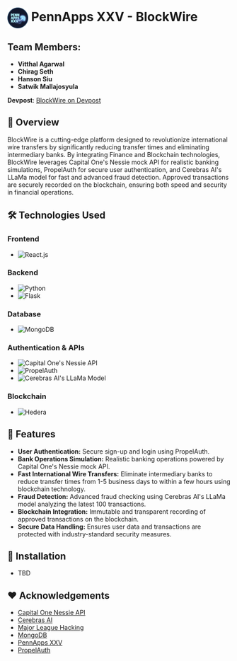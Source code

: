 # <img src="./pennapps-logo.png" width="47" height="47" alt="PennApps logo" style="vertical-align: middle;" /> PennApps XXV - BlockWire

## Team Members:
 - **Vitthal Agarwal**
 - **Chirag Seth**
 - **Hanson Siu**
 - **Satwik Mallajosyula**

**Devpost**: [BlockWire on Devpost](https://devpost.com/software/blockwire)

## 📖 Overview
BlockWire is a cutting-edge platform designed to revolutionize international wire transfers by significantly reducing transfer times and eliminating intermediary banks. By integrating Finance and Blockchain technologies, BlockWire leverages Capital One's Nessie mock API for realistic banking simulations, PropelAuth for secure user authentication, and Cerebras AI's LLaMa model for fast and advanced fraud detection. Approved transactions are securely recorded on the blockchain, ensuring both speed and security in financial operations.

## 🛠️ Technologies Used

### **Frontend**
- ![React.js](https://img.shields.io/badge/React.js-61DAFB?logo=react&logoColor=white&style=flat-square)

### **Backend**
- ![Python](https://img.shields.io/badge/Python-3776AB?logo=python&logoColor=white&style=flat-square)
- ![Flask](https://img.shields.io/badge/Flask-000000?logo=flask&logoColor=white&style=flat-square)

### **Database**
- ![MongoDB](https://img.shields.io/badge/MongoDB-47A248?logo=mongodb&logoColor=white&style=flat-square)

### **Authentication & APIs**
- ![Capital One's Nessie API](https://img.shields.io/badge/Nessie%20API-004B87?style=flat-square)
- ![PropelAuth](https://img.shields.io/badge/PropelAuth-blue?style=flat-square)
- ![Cerebras AI's LLaMa Model](https://img.shields.io/badge/Cerebras%20AI%20LLaMa-orange?style=flat-square)

### **Blockchain**
- ![Hedera](https://img.shields.io/badge/Hedera-2E2E2E?logo=hedera&logoColor=white&style=flat-square)

## 🌟 **Features**
 - **User Authentication:** Secure sign-up and login using PropelAuth.
 - **Bank Operations Simulation:** Realistic banking operations powered by Capital One's Nessie mock API.
 - **Fast International Wire Transfers:** Eliminate intermediary banks to reduce transfer times from 1-5 business days to within a few hours using blockchain technology.
 - **Fraud Detection:** Advanced fraud checking using Cerebras AI's LLaMa model analyzing the latest 100 transactions.
 - **Blockchain Integration:** Immutable and transparent recording of approved transactions on the blockchain.
 - **Secure Data Handling:** Ensures user data and transactions are protected with industry-standard security measures.

## 🚀 **Installation**
 - TBD

## ❤️ **Acknowledgements**
 - [Capital One Nessie API](http://api.nessieisreal.com/)
 - [Cerebras AI](https://cerebras.ai/)
 - [Major League Hacking](https://mlh.io/)
 - [MongoDB](https://www.mongodb.com/)
 - [PennApps XXV](https://pennapps.com/)
 - [PropelAuth](https://propelauth.com/)
